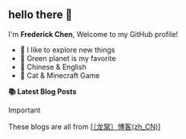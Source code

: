 ## hello there 👋

I'm **Frederick Chen**, Welcome to my GitHub profile!

- 🔭 I like to explore new things
- 🌱 Green planet is my favorite
- 💬 Chinese & English
- 💖 Cat & Minecraft Game

**📚 Latest Blog Posts**

> [!IMPORTANT]
> These blogs are all from [[〔龙窝〕博客(zh_CN)](https://blog.setbun.com/)]

<!-- BLOG-POST-LIST:START -->

<!-- BLOG-POST-LIST:END -->
